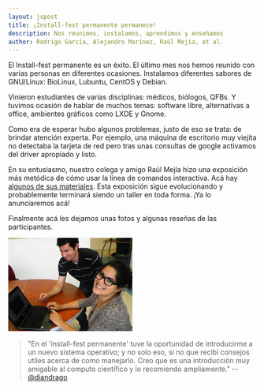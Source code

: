 ```yaml
---
layout: jspost
title: ¡Install-fest permanente permanece!
description: Nos reunimos, instalamos, aprendimos y enseñamos
author: Rodrigo García, Alejandro Marínez, Raúl Mejía, et al.
---
```


El Install-fest permanente es un éxito. El último mes nos hemos
reunido con varias personas en diferentes ocasiones. Instalamos
diferentes sabores de GNU/Linux: BioLinux, Lubuntu, CentOS y Debian.

Vinieron estudiantes de varias disciplinas: médicos, biólogos, QFBs. Y
tuvimos ocasión de hablar de muchos temas: software libre,
alternativas a office, ambientes gráficos como LXDE y Gnome.

Como era de esperar hubo algunos problemas, justo de eso se trata: de
brindar atención experta. Por ejemplo, una máquina de escritorio muy
viejita no detectaba la tarjeta de red pero tras unas consultas de
google activamos del driver apropiado y listo.

En su entusiasmo, nuestro colega y amigo Raúl Mejía hizo una
exposición más metódica de cómo usar la línea de comandos interactiva.
Acá hay
[algunos de sus materiales](https://github.com/raulmejia/Cursos/tree/master/Introduccion_GNU_Linux).
Esta exposición sigue evolucionando y probablemente terminará siendo
un taller en toda forma. ¡Ya lo anunciaremos acá!

Finalmente acá les dejamos unas fotos y algunas reseñas de las
participantes.


<img src="/static/installfest-permanente-ddrago-agmartinez.jpg" width="50%">

> "En el 'install-fest permanente' tuve la oportunidad de introducirme a
> un nuevo sistema operativo; y no solo eso, si no que recibí consejos
> utiles acerca de como manejarlo. Creo que es una introducción muy
> amigable al computo científico y lo recomiendo ampliamente." 
>   --  [@diandrago](https://twitter.com/diandrago)
